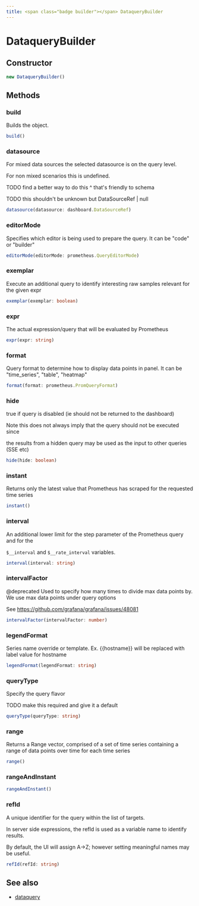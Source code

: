```yaml
---
title: <span class="badge builder"></span> DataqueryBuilder
---
```

# <span class="badge builder"></span> DataqueryBuilder

## Constructor

```typescript
new DataqueryBuilder()
```
## Methods

### <span class="badge object-method"></span> build

Builds the object.

```typescript
build()
```

### <span class="badge object-method"></span> datasource

For mixed data sources the selected datasource is on the query level.

For non mixed scenarios this is undefined.

TODO find a better way to do this ^ that's friendly to schema

TODO this shouldn't be unknown but DataSourceRef | null

```typescript
datasource(datasource: dashboard.DataSourceRef)
```

### <span class="badge object-method"></span> editorMode

Specifies which editor is being used to prepare the query. It can be "code" or "builder"

```typescript
editorMode(editorMode: prometheus.QueryEditorMode)
```

### <span class="badge object-method"></span> exemplar

Execute an additional query to identify interesting raw samples relevant for the given expr

```typescript
exemplar(exemplar: boolean)
```

### <span class="badge object-method"></span> expr

The actual expression/query that will be evaluated by Prometheus

```typescript
expr(expr: string)
```

### <span class="badge object-method"></span> format

Query format to determine how to display data points in panel. It can be "time_series", "table", "heatmap"

```typescript
format(format: prometheus.PromQueryFormat)
```

### <span class="badge object-method"></span> hide

true if query is disabled (ie should not be returned to the dashboard)

Note this does not always imply that the query should not be executed since

the results from a hidden query may be used as the input to other queries (SSE etc)

```typescript
hide(hide: boolean)
```

### <span class="badge object-method"></span> instant

Returns only the latest value that Prometheus has scraped for the requested time series

```typescript
instant()
```

### <span class="badge object-method"></span> interval

An additional lower limit for the step parameter of the Prometheus query and for the

`$__interval` and `$__rate_interval` variables.

```typescript
interval(interval: string)
```

### <span class="badge object-method"></span> intervalFactor

@deprecated Used to specify how many times to divide max data points by. We use max data points under query options

See https://github.com/grafana/grafana/issues/48081

```typescript
intervalFactor(intervalFactor: number)
```

### <span class="badge object-method"></span> legendFormat

Series name override or template. Ex. {{hostname}} will be replaced with label value for hostname

```typescript
legendFormat(legendFormat: string)
```

### <span class="badge object-method"></span> queryType

Specify the query flavor

TODO make this required and give it a default

```typescript
queryType(queryType: string)
```

### <span class="badge object-method"></span> range

Returns a Range vector, comprised of a set of time series containing a range of data points over time for each time series

```typescript
range()
```

### <span class="badge object-method"></span> rangeAndInstant

```typescript
rangeAndInstant()
```

### <span class="badge object-method"></span> refId

A unique identifier for the query within the list of targets.

In server side expressions, the refId is used as a variable name to identify results.

By default, the UI will assign A->Z; however setting meaningful names may be useful.

```typescript
refId(refId: string)
```

## See also

 * <span class="badge object-type-interface"></span> [dataquery](./object-dataquery.md)
